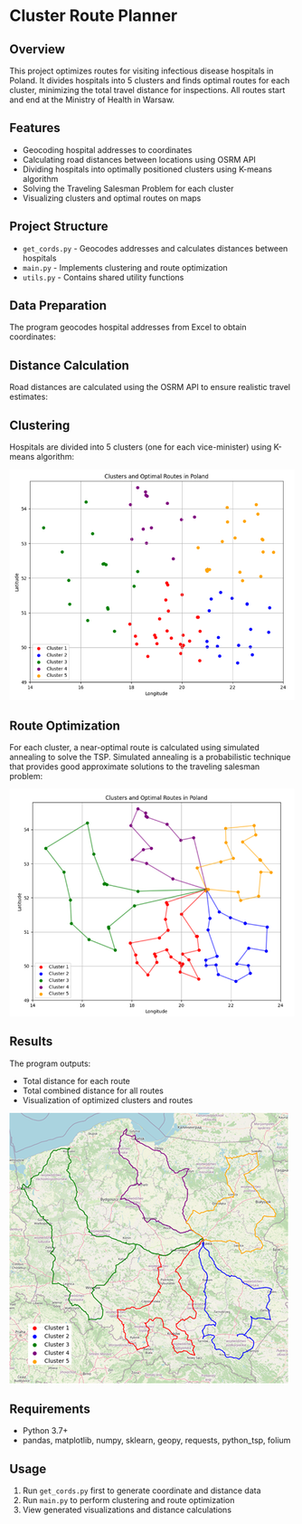 # Cluster Route Planner

## Overview
This project optimizes routes for visiting infectious disease hospitals in Poland. It divides hospitals into 5 clusters and finds optimal routes for each cluster, minimizing the total travel distance for inspections. All routes start and end at the Ministry of Health in Warsaw.

## Features
- Geocoding hospital addresses to coordinates
- Calculating road distances between locations using OSRM API
- Dividing hospitals into optimally positioned clusters using K-means algorithm
- Solving the Traveling Salesman Problem for each cluster
- Visualizing clusters and optimal routes on maps

## Project Structure
- `get_cords.py` - Geocodes addresses and calculates distances between hospitals
- `main.py` - Implements clustering and route optimization
- `utils.py` - Contains shared utility functions

## Data Preparation
The program geocodes hospital addresses from Excel to obtain coordinates:

## Distance Calculation
Road distances are calculated using the OSRM API to ensure realistic travel estimates:

## Clustering
Hospitals are divided into 5 clusters (one for each vice-minister) using K-means algorithm:

![Clusters Visualization](images/clusters.png)
<!-- Insert clusters visualization here -->

## Route Optimization
For each cluster, a near-optimal route is calculated using simulated annealing to solve the TSP. Simulated annealing is a probabilistic technique that provides good approximate solutions to the traveling salesman problem:

![Optimal Routes](images/routes.png)
<!-- Insert optimal routes visualization here -->

## Results
The program outputs:
- Total distance for each route
- Total combined distance for all routes
- Visualization of optimized clusters and routes

![Solution](images/final_solution.png)
<!-- Insert final solution visualization here -->

## Requirements
- Python 3.7+
- pandas, matplotlib, numpy, sklearn, geopy, requests, python_tsp, folium

## Usage
1. Run `get_cords.py` first to generate coordinate and distance data
2. Run `main.py` to perform clustering and route optimization
3. View generated visualizations and distance calculations
